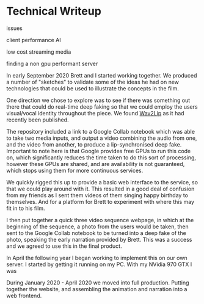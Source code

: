# Technical Writeup

issues

client performance AI

low cost streaming media

finding a non gpu performant server

In early September 2020 Brett and I started working together. We produced a number of "sketches" to validate some of the ideas he had on new technologies that could be used to illustrate the concepts in the film.

One direction we chose to explore was to see if there was something out there that could do real-time deep faking so that we could employ the users visual/vocal identity throughout the piece. We found [Wav2Lip](https://github.com/Rudrabha/Wav2Lip) as it had recently been published.

The repository included a link to a Google Collab notebook which was able to take two media inputs, and output a video combining the audio from one, and the video from another, to produce a lip-synchronised deep fake. Important to note here is that Google provides free GPUs to run this code on, which significantly reduces the time taken to do this sort of processing, however these GPUs are shared, and are availability is not guaranteed, which stops using them for more continuous services.

We quickly rigged this up to provide a basic web interface to the service, so that we could play around with it. This resulted in a good deal of confusion from my friends as I sent them videos of them singing happy birthday to themselves. And for a platform for Brett to experiment with where this may fit in to his film.

I then put together a quick three video sequence webpage, in which at the beginning of the sequence, a photo from the users would be taken, then sent to the Google Collab notebook to be turned into a deep fake of the photo, speaking the early narration provided by Brett. This was a success and we agreed to use this in the final product.

In April the following year I began working to implement this on our own server. I started by getting it running on my PC. With my NVidia 970 GTX I was 

During January 2020 - April 2020 we moved into full production. Putting together the website, and assembling the animation and narration into a web frontend.
